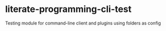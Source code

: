 # literate-programming-cli-test
Testing module for command-line client and plugins using folders as config

